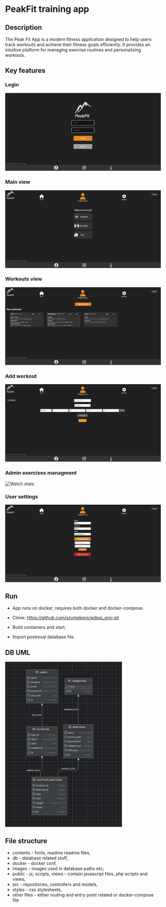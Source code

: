 # PeakFit training app

## Description
The Peak Fit App is a modern fitness application designed to help users track workouts and achieve their fitness goals efficiently. It provides an intuitive platform for managing exercise routines and personalizing workouts.

## Key features

### Login 
![Watch stats](contents/readme_files/login_view.png)

### Main view  
![Watch stats](contents/readme_files/main-view.png)

### Workouts view
![Watch stats](contents/readme_files/workouts-view.png)

### Add workout
![Watch stats](contents/readme_files/new-workout.png)

### Admin exercises managment
![Watch stats](contents/readme_files/admin_exercises.png)

### User settings
![Watch stats](contents/readme_files/user-view.png)

## Run 

-   App runs on docker,    requires both docker and docker-compose.

- Clone: https://github.com/szymekpro/wdpai_proj.git

- Build containers and start.

- Import postresql database file.

## DB UML

![Watch stats](contents/readme_files/db.png)

## File structure
- contents - fonts, readme readme files,
- db - database related stuff,
- docker - docker conf,
- images - images used in database paths etc;
- public - js, scripts, views - contain javascript files, php scripts and views,
- src - repositories, controllers and models,
- styles - css stylesheets,
- other files - either routing and entry point related or docker-compose file
